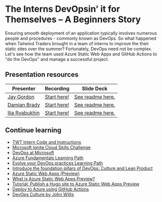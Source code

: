 # The Interns DevOpsin’ it for Themselves – A Beginners Story

Ensuring smooth deployment of an application typically involves numerous people and procedures - commonly known as DevOps. So what happened when Tailwind Traders brought in a team of interns to improve the their static sites over the summer? Fortunately, DevOps need not be complex. Let's see how the team used Azure Static Web Apps and GitHub Actions to "do the DevOps" and manage a successful project.

## Presentation resources

| Presenter | Recording | Slide Deck |
| - | - | - |
| [Jay Gordon](https://twitter.com/jaydestro) | [Start here!](https://myignite.microsoft.com/sessions/a5d11266-313d-4a0c-908a-67b06cf18f1e) | [See readme here.](https://mybuild.azureedge.net/images/resourceDownloader.zip) |
| [Damian Brady](https://twitter.com/damovisa) | [Start here!](https://myignite.microsoft.com/sessions/80a34783-6c49-4e19-89da-e95b49935c4a) | [See readme here.](https://mybuild.azureedge.net/images/resourceDownloader.zip) |
| [Ilia Ryabukhin](https://www.linkedin.com/in/ilia-ryabukhin-830927162) | [Start here!](https://myignite.microsoft.com/sessions/c8177ead-a256-4418-bbf6-c0c909fb7199) | [See readme here.](https://mybuild.azureedge.net/images/resourceDownloader.zip) |

## Continue learning

- [TWT Intern Code and Instructions](https://github.com/jaydestro/twtintern)
- [Microsoft Ignite Cloud Skills Challenge](https://cda.ms/1G4)
- [DevOps at Microsoft](https://cda.ms/1Dq)
- [Azure Fundamentals Learning Path](https://cda.ms/1Dr)
- [Evolve your DevOps practices Learning Path](https://cda.ms/1Dt)
- [Introduce the foundation pillars of DevOps: Culture and Lean Product](https://cda.ms/1Ds)
- [Azure Static Web Apps (Preview)](https://cda.ms/1Dk)
- [What is Azure Static Web Apps Preview?](https://cda.ms/1Dm)
- [Tutorial: Publish a Hugo site to Azure Static Web Apps Preview](https://cda.ms/1Dn)
- [Deploy to Azure using GitHub Actions](https://cda.ms/1Dp)
- [DevOps Culture by John Willis](https://itrevolution.com/devops-culture-part-1/)
